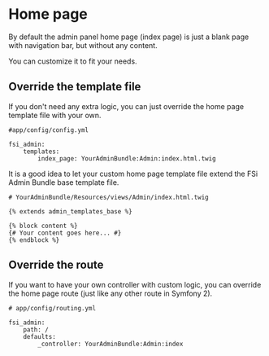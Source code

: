 # Home page

By default the admin panel home page (index page) is just a blank page with
navigation bar, but without any content.

You can customize it to fit your needs.

## Override the template file

If you don't need any extra logic, you can just override the home page template
file with your own.

```
#app/config/config.yml

fsi_admin:
    templates:
        index_page: YourAdminBundle:Admin:index.html.twig
```

It is a good idea to let your custom home page template file extend the FSi
Admin Bundle base template file.

```
# YourAdminBundle/Resources/views/Admin/index.html.twig

{% extends admin_templates_base %}

{% block content %}
{# Your content goes here... #}
{% endblock %}
```

## Override the route

If you want to have your own controller with custom logic, you can override the
home page route (just like any other route in Symfony 2).

```
# app/config/routing.yml

fsi_admin:
    path: /
    defaults:
        _controller: YourAdminBundle:Admin:index
```
